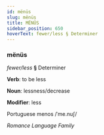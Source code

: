 ```yaml
---
id: mënüs
slug: mënüs
title: MËNÜS
sidebar_position: 650
hoverText: fewer/less § Determiner
---
```


### mënüs

*fewer/less* **§** Determiner

**Verb**: to be less

**Noun**: lessness/decrease

**Modifier**: less

Portuguese menos /ˈme.nuʃ/

*Romance Language Family*